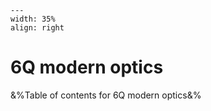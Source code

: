 
```{figure} /figures/busy.png
---
width: 35%
align: right
```
# 6Q modern optics

&%Table of contents for 6Q modern optics&%